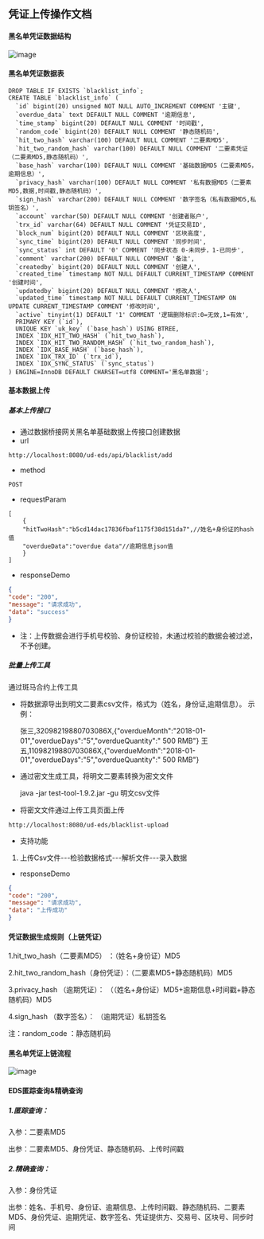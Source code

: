 ## 凭证上传操作文档

#### 黑名单凭证数据结构
![image](https://github.com/unitedata-org-public/UD-Release/blob/master/ud-eds/1.9.2/images/blacklist.png)

#### 黑名单凭证数据表
```
DROP TABLE IF EXISTS `blacklist_info`;
CREATE TABLE `blacklist_info` (
  `id` bigint(20) unsigned NOT NULL AUTO_INCREMENT COMMENT '主键',
  `overdue_data` text DEFAULT NULL COMMENT '逾期信息',
  `time_stamp` bigint(20) DEFAULT NULL COMMENT '时间戳',
  `random_code` bigint(20) DEFAULT NULL COMMENT '静态随机码',
  `hit_two_hash` varchar(100) DEFAULT NULL COMMENT '二要素MD5',
  `hit_two_random_hash` varchar(100) DEFAULT NULL COMMENT '二要素凭证（二要素MD5,静态随机码）',
  `base_hash` varchar(100) DEFAULT NULL COMMENT '基础数据MD5（二要素MD5，逾期信息）',
  `privacy_hash` varchar(100) DEFAULT NULL COMMENT '私有数据MD5（二要素MD5,数据,时间戳,静态随机码）',
  `sign_hash` varchar(200) DEFAULT NULL COMMENT '数字签名（私有数据MD5,私钥签名）',
  `account` varchar(50) DEFAULT NULL COMMENT '创建者账户',
  `trx_id` varchar(64) DEFAULT NULL COMMENT '凭证交易ID',
  `block_num` bigint(20) DEFAULT NULL COMMENT '区块高度',
  `sync_time` bigint(20) DEFAULT NULL COMMENT '同步时间',
  `sync_status` int DEFAULT '0' COMMENT '同步状态 0-未同步，1-已同步',
  `comment` varchar(200) DEFAULT NULL COMMENT '备注',
  `createdby` bigint(20) DEFAULT NULL COMMENT '创建人',
  `created_time` timestamp NOT NULL DEFAULT CURRENT_TIMESTAMP COMMENT '创建时间',
  `updatedby` bigint(20) DEFAULT NULL COMMENT '修改人',
  `updated_time` timestamp NOT NULL DEFAULT CURRENT_TIMESTAMP ON UPDATE CURRENT_TIMESTAMP COMMENT '修改时间',
  `active` tinyint(1) DEFAULT '1' COMMENT '逻辑删除标识:0=无效,1=有效',
  PRIMARY KEY (`id`),
  UNIQUE KEY `uk_key` (`base_hash`) USING BTREE,
  INDEX `IDX_HIT_TWO_HASH` (`hit_two_hash`),
  INDEX `IDX_HIT_TWO_RANDOM_HASH` (`hit_two_random_hash`),
  INDEX `IDX_BASE_HASH` (`base_hash`),
  INDEX `IDX_TRX_ID` (`trx_id`),
  INDEX `IDX_SYNC_STATUS` (`sync_status`)
) ENGINE=InnoDB DEFAULT CHARSET=utf8 COMMENT='黑名单数据';
```
#### 基本数据上传
##### 基本上传接口
* 通过数据桥接网关黑名单基础数据上传接口创建数据
* url
```
http://localhost:8080/ud-eds/api/blacklist/add
```
* method

```
POST
```
* requestParam

```
[
    {
    "hitTwoHash":"b5cd14dac17836fbaf1175f38d151da7",//姓名+身份证的hash值
    "overdueData":"overdue data"//逾期信息json值       
    }
]
```
* responseDemo

```json
{
"code": "200",
"message": "请求成功",
"data": "success"
}
```

* 注：上传数据会进行手机号校验、身份证校验，未通过校验的数据会被过滤，不予创建。

##### 批量上传工具
通过斑马合约上传工具
* 将数据源导出到明文二要素csv文件，格式为（姓名，身份证,逾期信息）。 示例：

    张三,32098219880703086X,{"overdueMonth":"2018-01-01","overdueDays":"5","overdueQuantity":" 500 RMB"}
    王五,11098219880703086X,{"overdueMonth":"2018-01-01","overdueDays":"5","overdueQuantity":" 500 RMB"}

* 通过密文生成工具，将明文二要素转换为密文文件

    java -jar test-tool-1.9.2.jar -gu 明文csv文件

* 将密文文件通过上传工具页面上传
```
http://localhost:8080/ud-eds/blacklist-upload
```
* 支持功能

1. 上传Csv文件---检验数据格式---解析文件---录入数据

* responseDemo

```json
{
"code": "200",
"message": "请求成功",
"data": "上传成功"
}
```

#### 凭证数据生成规则（上链凭证）
1.hit_two_hash（二要素MD5） ：（姓名+身份证）MD5

2.hit_two_random_hash（身份凭证）：（二要素MD5+静态随机码）MD5

3.privacy_hash （逾期凭证）： （（姓名+身份证）MD5+逾期信息+时间戳+静态随机码）MD5 

4.sign_hash （数字签名）： （逾期凭证）私钥签名

注：random_code ：静态随机码

#### 黑名单凭证上链流程
![image](https://github.com/unitedata-org-public/UD-Release/blob/master/ud-eds/1.9.2/images/proof.png)

#### EDS匿踪查询&精确查询

##### 1.匿踪查询：
入参：二要素MD5

出参：二要素MD5、身份凭证、静态随机码、上传时间戳

##### 2.精确查询：
入参：身份凭证

出参：姓名、手机号、身份证、逾期信息、上传时间戳、静态随机码、二要素MD5、身份凭证、逾期凭证、数字签名、凭证提供方、交易号、区块号、同步时间

